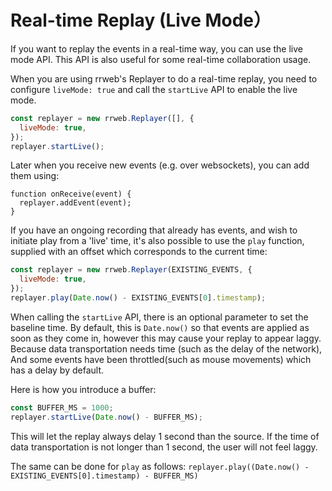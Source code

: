 # Real-time Replay (Live Mode）

If you want to replay the events in a real-time way, you can use the live mode API. This API is also useful for some real-time collaboration usage.

When you are using rrweb's Replayer to do a real-time replay, you need to configure `liveMode: true` and call the `startLive` API to enable the live mode.

```js
const replayer = new rrweb.Replayer([], {
  liveMode: true,
});
replayer.startLive();
```

Later when you receive new events (e.g. over websockets), you can add them using:

```
function onReceive(event) {
  replayer.addEvent(event);
}
```

If you have an ongoing recording that already has events, and wish to initiate play from a 'live' time, it's also possible to use the `play` function, supplied with an offset which corresponds to the current time:

```js
const replayer = new rrweb.Replayer(EXISTING_EVENTS, {
  liveMode: true,
});
replayer.play(Date.now() - EXISTING_EVENTS[0].timestamp);
```

When calling the `startLive` API, there is an optional parameter to set the baseline time. By default, this is `Date.now()` so that events are applied as soon as they come in, however this may cause your replay to appear laggy. Because data transportation needs time (such as the delay of the network), And some events have been throttled(such as mouse movements) which has a delay by default.

Here is how you introduce a buffer:

```js
const BUFFER_MS = 1000;
replayer.startLive(Date.now() - BUFFER_MS);
```

This will let the replay always delay 1 second than the source. If the time of data transportation is not longer than 1 second, the user will not feel laggy.

The same can be done for `play` as follows: `replayer.play((Date.now() - EXISTING_EVENTS[0].timestamp) - BUFFER_MS)`
